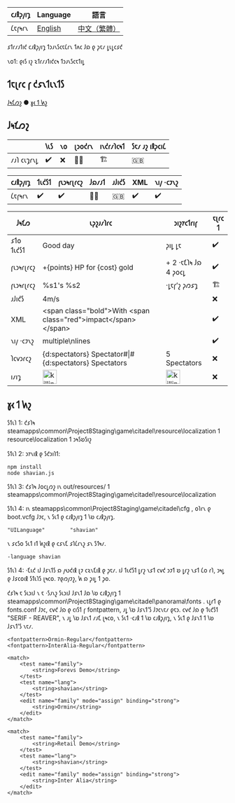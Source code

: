 | 𐑤𐑨𐑙𐑜𐑢𐑦𐑡 | Language | 語言 |
| -- | -- | -- |
| 𐑖𐑱𐑝𐑰𐑩𐑯 | [English](readme.md) | [中文（繁體）](readme.zh_Hant.md) |

𐑭𐑑𐑩𐑥𐑨𐑑𐑦𐑒 𐑤𐑨𐑙𐑜𐑢𐑦𐑡 𐑑𐑮𐑨𐑯𐑕𐑤𐑱𐑖𐑩𐑯 𐑑𐑵𐑤 𐑓𐑸 𐑞 𐑜𐑱𐑥 𐑛𐑧𐑛𐑤𐑭𐑒

𐑯𐑴𐑑: 𐑞𐑦𐑕 𐑦𐑟 𐑷𐑑𐑩𐑥𐑨𐑑𐑦𐑒𐑤𐑰 𐑑𐑮𐑨𐑯𐑕𐑤𐑱𐑑𐑦𐑛

## 𐑑𐑱𐑚𐑩𐑤 𐑝 𐑒𐑭𐑯𐑑𐑧𐑯𐑑𐑕

[𐑓𐑰𐑗𐑼𐑟](#𐑓𐑰𐑗𐑼𐑟) ● [𐑣𐑬 𐑑 𐑿𐑟](#𐑣𐑬-𐑑-𐑿𐑟)

## 𐑓𐑰𐑗𐑼𐑟

|           | 𐑘𐑧𐑕 | 𐑯𐑴 | 𐑚𐑮𐑴𐑒𐑩𐑯 | 𐑦𐑯𐑒𐑩𐑥𐑐𐑤𐑰𐑑 | 𐑕𐑱𐑥 𐑨𐑟 𐑦𐑙𐑜𐑤𐑦𐑖 |
| --------- | --- | --- | ------ | -------- | ----------- |
| 𐑥𐑨𐑐 𐑤𐑧𐑡𐑩𐑯𐑛 | ✔️ | ❌ | ⛓️‍💥    | 🏗️       | 🇬🇧          |

| 𐑤𐑨𐑙𐑜𐑢𐑦𐑡 | 𐑑𐑧𐑒𐑕𐑑 | 𐑝𐑧𐑮𐑰𐑩𐑚𐑩𐑤𐑟 | 𐑓𐑸𐑥𐑨𐑑	| 𐑨𐑓𐑦𐑒𐑕 | XML | 𐑯𐑦𐑢 ·𐑤𐑲𐑯𐑟 |
| ------ | ---- | -------- | ----- | ---- | --- | -------- |
| 𐑖𐑱𐑝𐑰𐑩𐑯 | ✔️   | ✔️      | ⛓️‍💥   | 🇬🇧    | ✔️ | ✔️       |

|  𐑓𐑰𐑗𐑼 | 𐑧𐑜𐑟𐑨𐑥𐑐𐑩𐑤 | 𐑮𐑦𐑟𐑳𐑤𐑑𐑩𐑦𐑝 | 𐑱𐑚𐑩𐑤 𐑑 |
| --- | ----- | ---- | --- |
| 𐑭𐑑𐑴 𐑑𐑧𐑒𐑕𐑑 | Good day | 𐑜𐑦𐑛 𐑛𐑱 | ✔️ |
| 𐑝𐑧𐑮𐑰𐑩𐑚𐑩𐑤𐑟 | +{points} HP for {cost} gold | + 2 ·𐑱𐑗𐑐𐑰 𐑓𐑸 4 𐑜𐑴𐑤𐑛| ✔️ |
| 𐑝𐑧𐑮𐑰𐑩𐑚𐑩𐑤𐑟 | %s1's %s2 | ·𐑛𐑱𐑝’𐑟 𐑜𐑼𐑭𐑡 | 🏗️ |
| 𐑨𐑓𐑦𐑒𐑕 | 4m/s |  | ❌ |
| XML | \<span class="bold"\>With \<span class="red"\>impact\</span>\</span> |  | ✔️ |
| 𐑯𐑦𐑢 ·𐑤𐑲𐑯𐑟 | multiple\nlines | | ✔️ |
| 𐑐𐑤𐑫𐑮𐑩𐑤𐑟 | {d:spectators} Spectator#\|#{d:spectators} Spectators | 5 Spectators | ❌ |
| 𐑦𐑥𐑦𐑡 | <img src="https://github.com/user-attachments/assets/0cbedda8-c17a-4b75-b5f0-a1f6b35d5758" height="32" alt="killing_blow_english_png"/> | <img src="https://github.com/user-attachments/assets/07477e93-9712-4dcf-a0c4-927c7ee042bf" height="32" alt="killing_blow_korean_png"/> | ❌     |


## 𐑣𐑬 𐑑 𐑿𐑟

𐑕𐑑𐑧𐑐 1: 𐑒𐑭𐑐𐑰 steamapps\common\Project8Staging\game\citadel\resource\localization 𐑑 resource\localization 𐑑 𐑮𐑰𐑕𐑹𐑕𐑦𐑟

𐑕𐑑𐑧𐑐 2: 𐑮𐑳𐑯𐑦𐑙 𐑞 𐑕𐑒𐑮𐑦𐑐𐑑:
```
npm install
node shavian.js
```

𐑕𐑑𐑧𐑐 3: 𐑒𐑭𐑐𐑰 𐑓𐑴𐑤𐑛𐑼𐑟 𐑦𐑯 out/resources/ 𐑑 steamapps\common\Project8Staging\game\citadel\resource\localization

𐑕𐑑𐑧𐑐 4: 𐑦𐑯 steamapps\common\Project8Staging\game\citadel\cfg , 𐑴𐑐𐑩𐑯 𐑞 boot.vcfg 𐑓𐑲𐑤, 𐑯 𐑕𐑧𐑑 𐑞 𐑤𐑨𐑙𐑜𐑢𐑦𐑡 𐑑 𐑘𐑹 𐑤𐑨𐑙𐑜𐑢𐑦𐑡.
```
"UILanguage"		"shavian"
```
𐑯 𐑭𐑤𐑕𐑴 𐑕𐑧𐑑 𐑦𐑑 𐑿𐑟𐑦𐑙 𐑞 𐑤𐑭𐑯𐑗 𐑭𐑐𐑖𐑩𐑯𐑟 𐑭𐑯 𐑕𐑑𐑰𐑥.
```
-language shavian
```

𐑕𐑑𐑧𐑐 4: ·𐑗𐑧𐑒 𐑦𐑓 𐑓𐑭𐑯𐑑𐑕 𐑸 𐑢𐑻𐑒𐑦𐑙 𐑚𐑲 𐑤𐑷𐑯𐑗𐑦𐑙 𐑞 𐑜𐑱𐑥. 𐑦𐑓 𐑑𐑧𐑒𐑕𐑑 𐑛𐑩𐑟 𐑯𐑭𐑑 𐑤𐑫𐑒 𐑮𐑲𐑑 𐑹 𐑛𐑩𐑟 𐑯𐑭𐑑 𐑖𐑴 𐑩𐑐, 𐑮𐑰𐑛 𐑞 𐑓𐑭𐑤𐑴𐑦𐑙 𐑕𐑑𐑧𐑐𐑕 𐑚𐑰𐑤𐑴. 𐑳𐑞𐑼𐑢𐑲𐑟, 𐑿 𐑸 𐑜𐑦𐑛 𐑑 𐑜𐑴.

𐑒𐑭𐑐𐑰 𐑱 𐑕𐑧𐑮𐑦𐑓 𐑯 𐑱 ·𐑕𐑨𐑯𐑟 𐑕𐑧𐑮𐑦𐑓 𐑓𐑭𐑯𐑑 𐑓𐑸 𐑘𐑹 𐑤𐑨𐑙𐑜𐑢𐑦𐑡 𐑑 steamapps\common\Project8Staging\game\citadel\panorama\fonts . 𐑧𐑛𐑩𐑑 𐑞 fonts.conf 𐑓𐑲𐑤, 𐑤𐑫𐑒 𐑓𐑸 𐑞 𐑤𐑦𐑕𐑑 𐑝 fontpattern, 𐑨𐑛 𐑘𐑹 𐑓𐑭𐑯𐑑’𐑕 𐑓𐑲𐑤𐑯𐑱𐑥 𐑞𐑱𐑮. 𐑤𐑫𐑒 𐑓𐑸 𐑞 𐑑𐑧𐑒𐑕𐑑 "SERIF - REAVER", 𐑯 𐑨𐑛 𐑘𐑹 𐑓𐑭𐑯𐑑 𐑥𐑨𐑗 𐑚𐑰𐑤𐑴, 𐑯 𐑕𐑧𐑑 ·𐑤𐑨𐑙 𐑑 𐑘𐑹 𐑤𐑨𐑙𐑜𐑢𐑦𐑡, 𐑯 𐑕𐑧𐑑 𐑞 𐑓𐑭𐑯𐑑 𐑑 𐑘𐑹 𐑓𐑭𐑯𐑑’𐑕 𐑯𐑱𐑥.

```
<fontpattern>Ormin-Regular</fontpattern>
<fontpattern>InterAlia-Regular</fontpattern>

<match>
    <test name="family">
        <string>Forevs Demo</string>
    </test>
    <test name="lang">
        <string>shavian</string>
    </test>
    <edit name="family" mode="assign" binding="strong">
        <string>Ormin</string>
    </edit>
</match>

<match>
    <test name="family">
        <string>Retail Demo</string>
    </test>
    <test name="lang">
        <string>shavian</string>
    </test>
    <edit name="family" mode="assign" binding="strong">
        <string>Inter Alia</string>
    </edit>
</match>
```
